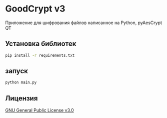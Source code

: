 # GoodCrypt v3

Приложение для шифрования файлов написанное на Python, pyAesCrypt QT

## Установка библиотек


```bash
pip install -r requirements.txt
```

## запуск

```bash
python main.py
```


## Лицензия
[GNU General Public License v3.0](https://choosealicense.com/licenses/gpl-3.0/)
